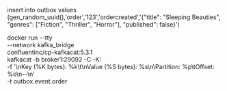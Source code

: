 insert into outbox values (gen_random_uuid(),'order','123','ordercreated','{"title": "Sleeping Beauties", "genres": ["Fiction", "Thriller", "Horror"], "published": false}')



docker run --tty \
           --network kafka_bridge \
           confluentinc/cp-kafkacat:5.3.1 \
           kafkacat -b broker1:29092 -C -K: \
                    -f '\nKey (%K bytes): %k\t\nValue (%S bytes): %s\n\Partition: %p\tOffset: %o\n--\n' \
                    -t outbox.event.order
